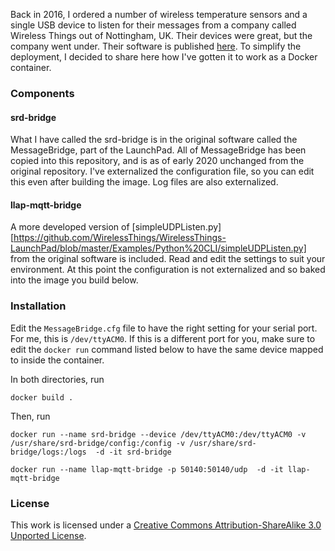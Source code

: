 Back in 2016, I ordered a number of wireless temperature sensors and a single USB device to listen for their messages from a company called Wireless Things out of Nottingham, UK. Their devices were great, but the company went under. Their software is published [here](https://github.com/WirelessThings). To simplify the deployment, I decided to share here how I've gotten it to work as a Docker container.

### Components

#### srd-bridge
What I have called the srd-bridge is in the original software called the MessageBridge, part of the LaunchPad. All of MessageBridge has been copied into this repository, and is as of early 2020 unchanged from the original repository. I've externalized the configuration file, so you can edit this even after building the image. Log files are also externalized.

#### llap-mqtt-bridge
A more developed version of [simpleUDPListen.py][https://github.com/WirelessThings/WirelessThings-LaunchPad/blob/master/Examples/Python%20CLI/simpleUDPListen.py] from the original software is included. Read and edit the settings to suit your environment. At this point the configuration is not externalized and so baked into the image you build below.

### Installation

Edit the `MessageBridge.cfg` file to have the right setting for your serial port. For me, this is `/dev/ttyACM0`. If this is a different port for you, make sure to edit the `docker run` command listed below to have the same device mapped to inside the container.

In both directories, run
```
docker build .
```

Then, run
```
docker run --name srd-bridge --device /dev/ttyACM0:/dev/ttyACM0 -v /usr/share/srd-bridge/config:/config -v /usr/share/srd-bridge/logs:/logs  -d -it srd-bridge

docker run --name llap-mqtt-bridge -p 50140:50140/udp  -d -it llap-mqtt-bridge
```

### License

This work is licensed under a [Creative Commons Attribution-ShareAlike 3.0 Unported License](http://creativecommons.org/licenses/by-sa/3.0/).

